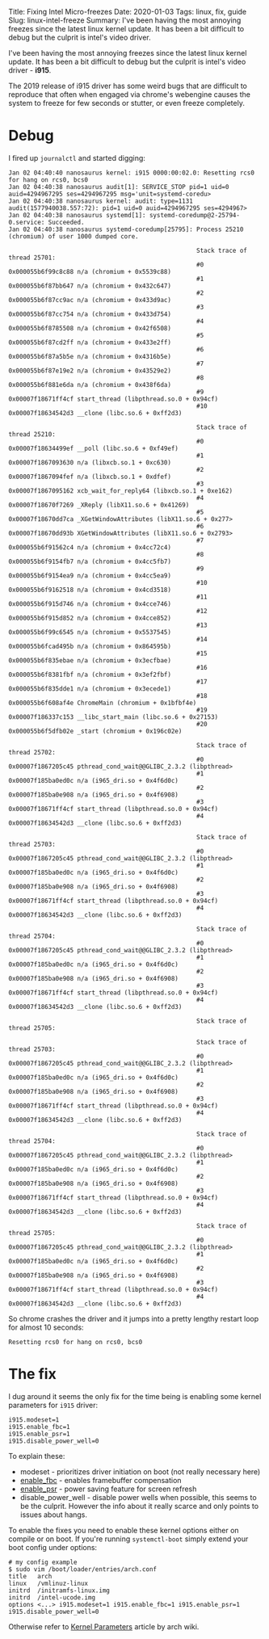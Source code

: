 Title: Fixing Intel Micro-freezes
Date: 2020-01-03
Tags: linux, fix, guide
Slug: linux-intel-freeze
Summary: I've been having the most annoying freezes since the latest linux kernel update. It has been a bit difficult to debug but the culprit is intel's video driver.

I've been having the most annoying freezes since the latest linux kernel update. It has been a bit difficult to debug but the culprit is intel's video driver - __i915__.


The 2019 release of i915 driver has some weird bugs that are difficult to reproduce that often when engaged via chrome's webengine causes the system to freeze for few seconds or stutter, or even freeze completely. 

# Debug

I fired up `journalctl` and started digging:

```
Jan 02 04:40:40 nanosaurus kernel: i915 0000:00:02.0: Resetting rcs0 for hang on rcs0, bcs0
Jan 02 04:40:38 nanosaurus audit[1]: SERVICE_STOP pid=1 uid=0 auid=4294967295 ses=4294967295 msg='unit=systemd-coredu>
Jan 02 04:40:38 nanosaurus kernel: audit: type=1131 audit(1577940038.557:72): pid=1 uid=0 auid=4294967295 ses=4294967>
Jan 02 04:40:38 nanosaurus systemd[1]: systemd-coredump@2-25794-0.service: Succeeded.
Jan 02 04:40:38 nanosaurus systemd-coredump[25795]: Process 25210 (chromium) of user 1000 dumped core.
                                                    
                                                    Stack trace of thread 25701:
                                                    #0  0x000055b6f99c8c88 n/a (chromium + 0x5539c88)
                                                    #1  0x000055b6f87bb647 n/a (chromium + 0x432c647)
                                                    #2  0x000055b6f87cc9ac n/a (chromium + 0x433d9ac)
                                                    #3  0x000055b6f87cc754 n/a (chromium + 0x433d754)
                                                    #4  0x000055b6f8785508 n/a (chromium + 0x42f6508)
                                                    #5  0x000055b6f87cd2ff n/a (chromium + 0x433e2ff)
                                                    #6  0x000055b6f87a5b5e n/a (chromium + 0x4316b5e)
                                                    #7  0x000055b6f87e19e2 n/a (chromium + 0x43529e2)
                                                    #8  0x000055b6f881e6da n/a (chromium + 0x438f6da)
                                                    #9  0x00007f18671ff4cf start_thread (libpthread.so.0 + 0x94cf)
                                                    #10 0x00007f18634542d3 __clone (libc.so.6 + 0xff2d3)
                                                    
                                                    Stack trace of thread 25210:
                                                    #0  0x00007f18634499ef __poll (libc.so.6 + 0xf49ef)
                                                    #1  0x00007f1867093630 n/a (libxcb.so.1 + 0xc630)
                                                    #2  0x00007f1867094fef n/a (libxcb.so.1 + 0xdfef)
                                                    #3  0x00007f1867095162 xcb_wait_for_reply64 (libxcb.so.1 + 0xe162)
                                                    #4  0x00007f18670f7269 _XReply (libX11.so.6 + 0x41269)
                                                    #5  0x00007f18670dd7ca _XGetWindowAttributes (libX11.so.6 + 0x277>
                                                    #6  0x00007f18670dd93b XGetWindowAttributes (libX11.so.6 + 0x2793>
                                                    #7  0x000055b6f91562c4 n/a (chromium + 0x4cc72c4)
                                                    #8  0x000055b6f9154fb7 n/a (chromium + 0x4cc5fb7)
                                                    #9  0x000055b6f9154ea9 n/a (chromium + 0x4cc5ea9)
                                                    #10 0x000055b6f9162518 n/a (chromium + 0x4cd3518)
                                                    #11 0x000055b6f915d746 n/a (chromium + 0x4cce746)
                                                    #12 0x000055b6f915d852 n/a (chromium + 0x4cce852)
                                                    #13 0x000055b6f99c6545 n/a (chromium + 0x5537545)
                                                    #14 0x000055b6fcad495b n/a (chromium + 0x864595b)
                                                    #15 0x000055b6f835ebae n/a (chromium + 0x3ecfbae)
                                                    #16 0x000055b6f8381fbf n/a (chromium + 0x3ef2fbf)
                                                    #17 0x000055b6f835dde1 n/a (chromium + 0x3ecede1)
                                                    #18 0x000055b6f608af4e ChromeMain (chromium + 0x1bfbf4e)
                                                    #19 0x00007f186337c153 __libc_start_main (libc.so.6 + 0x27153)
                                                    #20 0x000055b6f5dfb02e _start (chromium + 0x196c02e)
                                                    
                                                    Stack trace of thread 25702:
                                                    #0  0x00007f1867205c45 pthread_cond_wait@@GLIBC_2.3.2 (libpthread>
                                                    #1  0x00007f185ba0ed0c n/a (i965_dri.so + 0x4f6d0c)
                                                    #2  0x00007f185ba0e908 n/a (i965_dri.so + 0x4f6908)
                                                    #3  0x00007f18671ff4cf start_thread (libpthread.so.0 + 0x94cf)
                                                    #4  0x00007f18634542d3 __clone (libc.so.6 + 0xff2d3)
                                                    
                                                    Stack trace of thread 25703:
                                                    #0  0x00007f1867205c45 pthread_cond_wait@@GLIBC_2.3.2 (libpthread>
                                                    #1  0x00007f185ba0ed0c n/a (i965_dri.so + 0x4f6d0c)
                                                    #2  0x00007f185ba0e908 n/a (i965_dri.so + 0x4f6908)
                                                    #3  0x00007f18671ff4cf start_thread (libpthread.so.0 + 0x94cf)
                                                    #4  0x00007f18634542d3 __clone (libc.so.6 + 0xff2d3)
                                                    
                                                    Stack trace of thread 25704:
                                                    #0  0x00007f1867205c45 pthread_cond_wait@@GLIBC_2.3.2 (libpthread>
                                                    #1  0x00007f185ba0ed0c n/a (i965_dri.so + 0x4f6d0c)
                                                    #2  0x00007f185ba0e908 n/a (i965_dri.so + 0x4f6908)
                                                    #3  0x00007f18671ff4cf start_thread (libpthread.so.0 + 0x94cf)
                                                    #4  0x00007f18634542d3 __clone (libc.so.6 + 0xff2d3)
                                                    
                                                    Stack trace of thread 25705:
                                                    
                                                    Stack trace of thread 25703:
                                                    #0  0x00007f1867205c45 pthread_cond_wait@@GLIBC_2.3.2 (libpthread>
                                                    #1  0x00007f185ba0ed0c n/a (i965_dri.so + 0x4f6d0c)
                                                    #2  0x00007f185ba0e908 n/a (i965_dri.so + 0x4f6908)
                                                    #3  0x00007f18671ff4cf start_thread (libpthread.so.0 + 0x94cf)
                                                    #4  0x00007f18634542d3 __clone (libc.so.6 + 0xff2d3)
                                                    
                                                    Stack trace of thread 25704:
                                                    #0  0x00007f1867205c45 pthread_cond_wait@@GLIBC_2.3.2 (libpthread>
                                                    #1  0x00007f185ba0ed0c n/a (i965_dri.so + 0x4f6d0c)
                                                    #2  0x00007f185ba0e908 n/a (i965_dri.so + 0x4f6908)
                                                    #3  0x00007f18671ff4cf start_thread (libpthread.so.0 + 0x94cf)
                                                    #4  0x00007f18634542d3 __clone (libc.so.6 + 0xff2d3)
                                                    
                                                    Stack trace of thread 25705:
                                                    #0  0x00007f1867205c45 pthread_cond_wait@@GLIBC_2.3.2 (libpthread>
                                                    #1  0x00007f185ba0ed0c n/a (i965_dri.so + 0x4f6d0c)
                                                    #2  0x00007f185ba0e908 n/a (i965_dri.so + 0x4f6908)
                                                    #3  0x00007f18671ff4cf start_thread (libpthread.so.0 + 0x94cf)
                                                    #4  0x00007f18634542d3 __clone (libc.so.6 + 0xff2d3)
```

So chrome crashes the driver and it jumps into a pretty lengthy restart loop for almost 10 seconds:

```
Resetting rcs0 for hang on rcs0, bcs0
```

# The fix

I dug around it seems the only fix for the time being is enabling some kernel parameters for `i915` driver:

```
i915.modeset=1 
i915.enable_fbc=1 
i915.enable_psr=1 
i915.disable_power_well=0 
```

To explain these:

* modeset - prioritizes driver initiation on boot (not really necessary here)
* [enable_fbc] - enables framebuffer compensation
* [enable_psr] - power saving feature for screen refresh
* disable_power_well - disable power wells when possible, this seems to be the culprit. However the info about it really scarce and only points to issues about hangs.


To enable the fixes you need to enable these kernel options either on compile or on boot. If you're running `systemctl-boot` simply extend your boot config under options:
```shell
# my config example
$ sudo vim /boot/loader/entries/arch.conf  
title	arch
linux	/vmlinuz-linux
initrd	/initramfs-linux.img
initrd	/intel-ucode.img
options	<...> i915.modeset=1 i915.enable_fbc=1 i915.enable_psr=1 i915.disable_power_well=0
```

Otherwise refer to [Kernel Parameters] article by arch wiki.

[enable_fbc]: https://wiki.archlinux.org/index.php/Intel_graphics#Framebuffer_compression_(enable_fbc)  
[enable_psr]: https://wiki.archlinux.org/index.php/Intel_graphics#Screen_flickering

[Kernel Parameters]: https://wiki.archlinux.org/index.php/Kernel_parameters
